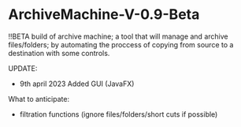 # ArchiveMachine-V-0.9-Beta
!!BETA build of archive machine; a tool that will manage and archive files/folders;
by automating the proccess of copying from source to a destination with some controls.

UPDATE:
* 9th april 2023 Added GUI (JavaFX)

What to anticipate:
* filtration functions (ignore files/folders/short cuts if possible)

